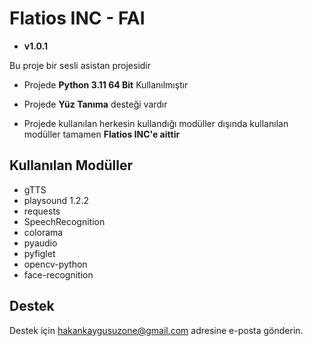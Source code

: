 
# Flatios INC - **FAI**

- **v1.0.1**

Bu proje bir sesli asistan projesidir

- Projede **Python 3.11 64 Bit** Kullanılmıştır

- Projede **Yüz Tanıma** desteği vardır

- Projede kullanılan herkesin kullandığı modüller dışında kullanılan modüller tamamen **Flatios INC'e aittir**


## Kullanılan Modüller

- gTTS
- playsound 1.2.2
- requests
- SpeechRecognition
- colorama
- pyaudio
- pyfiglet
- opencv-python
- face-recognition
  
## Destek

Destek için hakankaygusuzone@gmail.com adresine e-posta gönderin.

  
